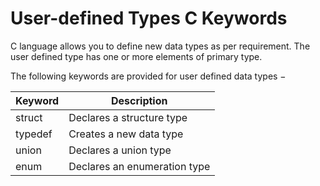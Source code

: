 # User-defined Types C Keywords

C language allows you to define new data types as per requirement. The user defined type has one or more elements of primary type.

The following keywords are provided for user defined data types −

| Keyword | Description                  |
|---------|------------------------------|
| struct  | Declares a structure type     |
| typedef | Creates a new data type       |
| union   | Declares a union type         |
| enum    | Declares an enumeration type  |

